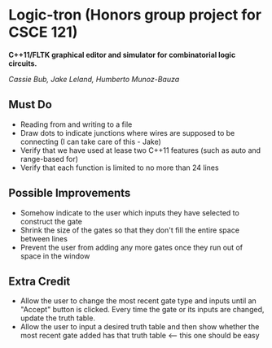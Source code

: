 Logic-tron (Honors group project for CSCE 121)
==============================================

**C++11/FLTK graphical editor and simulator for combinatorial logic circuits.**

*Cassie Bub, Jake Leland, Humberto Munoz-Bauza*


Must Do
-------
* Reading from and writing to a file
* Draw dots to indicate junctions where wires are supposed to be connecting (I can take care of this - Jake)
* Verify that we have used at lease two C++11 features (such as auto and range-based for)
* Verify that each function is limited to no more than 24 lines

Possible Improvements
---------------------
* Somehow indicate to the user which inputs they have selected to construct the gate
* Shrink the size of the gates so that they don't fill the entire space between lines
* Prevent the user from adding any more gates once they run out of space in the window

Extra Credit
------------
* Allow the user to change the most recent gate type and inputs until an "Accept" button is clicked. Every time the gate or its inputs are changed, update the truth table.
* Allow the user to input a desired truth table and then show whether the most recent gate added has that truth table <-- this one should be easy

